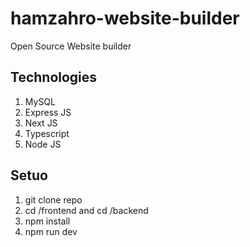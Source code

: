 # hamzahro-website-builder
Open Source Website builder

## Technologies
1. MySQL
4. Express JS
5. Next JS
6. Typescript
7. Node JS

## Setuo
1. git clone repo
2. cd /frontend and cd /backend
3. npm install
4. npm run dev
